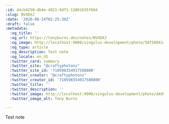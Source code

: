 ```yaml
---
:id: 44cb4250-db4e-4921-9df1-13081635f684
:slug: NVXDXJ
:date: '2020-08-24T02:25:30Z'
:draft: false
:metadata:
  :og_title: ''
  :og_url: https://tonyburns.dev/notes/NVXDXJ
  :og_image: http://localhost:9000/singulus-development/photo/58f380414bbd67653d0fe2bf14b4ece0.jpeg
  :og_type: article
  :og_description: Test note
  :og_locale: en_US
  :twitter_card: summary
  :twitter_site: "@craftyphotons"
  :twitter_site_id: '710598354917580800'
  :twitter_creator: "@craftyphotons"
  :twitter_creator_id: '710598354917580800'
  :twitter_title: ''
  :twitter_description: ''
  :twitter_image: http://localhost:9000/singulus-development/photo/d4d90e1ca63a3a7341caeb48014d2739.jpeg
  :twitter_image_alt: Tony Burns

---
```


Test note
